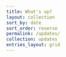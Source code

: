 ```yaml
---
title: What's up?
layout: collection
sort_by: date
sort_order: reverse
permalink: /updates/
collection: updates
entries_layout: grid
---
```


